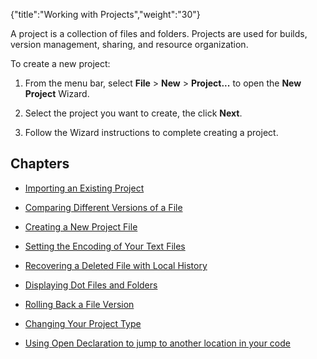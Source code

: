 {"title":"Working with Projects","weight":"30"} 

A project is a collection of files and folders. Projects are used for builds, version management, sharing, and resource organization.

To create a new project:

1.  From the menu bar, select **File** > **New** > **Project...** to open the **New Project** Wizard.
    
2.  Select the project you want to create, the click **Next**.
    
3.  Follow the Wizard instructions to complete creating a project.
    

## Chapters

*   [Importing an Existing Project](/docs/appc/Axway_Appcelerator_Studio/Axway_Appcelerator_Studio_Guide/Basic_Concepts/Working_with_Projects/Importing_an_Existing_Project/)
    
*   [Comparing Different Versions of a File](/docs/appc/Axway_Appcelerator_Studio/Axway_Appcelerator_Studio_Guide/Basic_Concepts/Working_with_Projects/Comparing_Different_Versions_of_a_File/)
    
*   [Creating a New Project File](/docs/appc/Axway_Appcelerator_Studio/Axway_Appcelerator_Studio_Guide/Basic_Concepts/Working_with_Projects/Creating_a_New_Project_File/)
    
*   [Setting the Encoding of Your Text Files](/docs/appc/Axway_Appcelerator_Studio/Axway_Appcelerator_Studio_Guide/Basic_Concepts/Working_with_Projects/Setting_the_Encoding_of_Your_Text_Files/)
    
*   [Recovering a Deleted File with Local History](/docs/appc/Axway_Appcelerator_Studio/Axway_Appcelerator_Studio_Guide/Basic_Concepts/Working_with_Projects/Recovering_a_Deleted_File_with_Local_History/)
    
*   [Displaying Dot Files and Folders](/docs/appc/Axway_Appcelerator_Studio/Axway_Appcelerator_Studio_Guide/Basic_Concepts/Working_with_Projects/Displaying_Dot_Files_and_Folders/)
    
*   [Rolling Back a File Version](/docs/appc/Axway_Appcelerator_Studio/Axway_Appcelerator_Studio_Guide/Basic_Concepts/Working_with_Projects/Rolling_Back_a_File_Version/)
    
*   [Changing Your Project Type](/docs/appc/Axway_Appcelerator_Studio/Axway_Appcelerator_Studio_Guide/Basic_Concepts/Working_with_Projects/Changing_Your_Project_Type/)
    
*   [Using Open Declaration to jump to another location in your code](/docs/appc/Axway_Appcelerator_Studio/Axway_Appcelerator_Studio_Guide/Basic_Concepts/Working_with_Projects/Using_Open_Declaration_to_jump_to_another_location_in_your_code/)